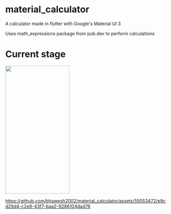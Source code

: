 # material_calculator
 A calculator made in flutter with Google's Material UI 3

 Uses math_expressions package from pub.dev to perform calculations

# Current stage
<img src="https://github.com/bhawesh2002/material_calculator/assets/55053472/54942dca-0f2b-403c-a0de-23aba5865f5c.png" width="200" height="400">

https://github.com/bhawesh2002/material_calculator/assets/55053472/e9cd29d4-c2e9-43f7-baa2-9286104dad76

